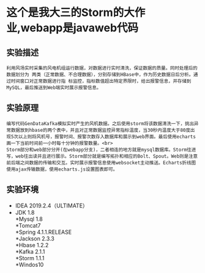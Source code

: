 这个是我大三的Storm的大作业,webapp是javaweb代码
===
  实验描述
  ---
    利用风场实时采集的风电机组运行数据，对数据进行实时清洗，保证数据的质量。同时处理后的数据划分为 两类（正常数据、不合理数据），分别存储到HBase中，作为历史数据日后分析。通过时间窗口对正常数据进行指 标监控，指标数值超出特定界限时，给出报警信息，并存储到MySQL，最后推送到Web端实时展示报警信息。
  实验原理
  ----
    编写代码GenDataKafka模拟实时产生的风机数据。之后使用storm将该数据清洗一下，挑出异常数据放到hbase的两个表中，并且对正常数据监控异常指标温度，当30秒内温度大于80度出现5次以上则将风机号，报警时间、报警次数存入数据库和展示到web界面。最后使用echarts画一下当前时间前一小时每十分钟的报警数量。<br>
    Storm部分和web部分分开(在webapp分支)，二者相连的地方就是mysql数据库。Storm往进写，web往出读并且进行展示。Storm部分就是编写拓扑和相应的Bolt、Spout。Web则是注意前后端之间数据的传输和交互。实时展示报警信息使用websocket主动推送。Echarts折线图使用ajax传输数据，使用echarts.js设置图表即可。
  实验环境
  ----
* IDEA  2019.2.4（ULTIMATE）<br>
* JDK 1.8<br>
*Mysql 1.8<br>
*Tomcat7<br>
*Spring 4.1.1.RELEASE<br>
*Jackson 2.3.3<br>
*Hbase 1.2.2<br>
*Kafka 2.1.1<br>
*Storm 1.1.1<br>
*Windos10<br>
